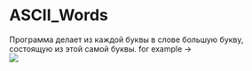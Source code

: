 # ASCII_Words
Программа делает из каждой буквы в слове большую букву, состоящую из этой самой буквы.
for example ->  
![](https://ibb.co/ebVOUw)
